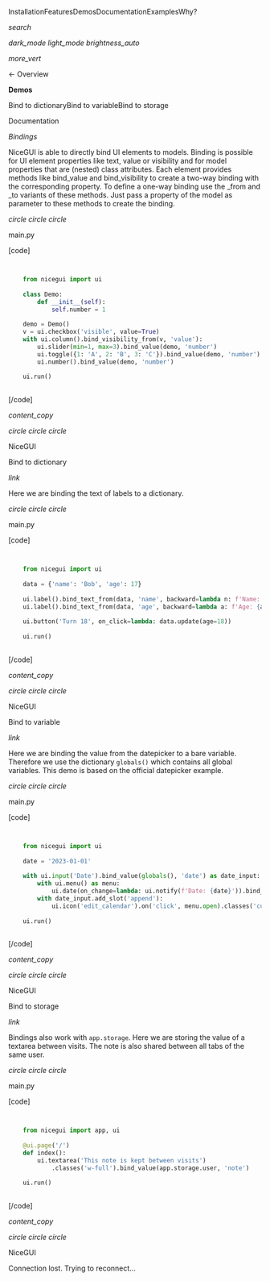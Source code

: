 InstallationFeaturesDemosDocumentationExamplesWhy?

_search_

_dark_mode_ _light_mode_ _brightness_auto_

_more_vert_

← Overview

**Demos**

Bind to dictionaryBind to variableBind to storage

Documentation

_Bindings_

NiceGUI is able to directly bind UI elements to models. Binding is possible for UI element properties like text, value or visibility and for model properties that are (nested) class attributes. Each
element provides methods like bind_value and bind_visibility to create a two-way binding with the corresponding property. To define a one-way binding use the \_from and \_to variants of these methods.
Just pass a property of the model as parameter to these methods to create the binding.

_circle_ _circle_ _circle_

main.py

\[code\]

```python


    from nicegui import ui
    
    class Demo:
        def __init__(self):
            self.number = 1
    
    demo = Demo()
    v = ui.checkbox('visible', value=True)
    with ui.column().bind_visibility_from(v, 'value'):
        ui.slider(min=1, max=3).bind_value(demo, 'number')
        ui.toggle({1: 'A', 2: 'B', 3: 'C'}).bind_value(demo, 'number')
        ui.number().bind_value(demo, 'number')
    
    ui.run()
    
```

\[/code\]

_content_copy_

_circle_ _circle_ _circle_

NiceGUI

Bind to dictionary

_link_

Here we are binding the text of labels to a dictionary.

_circle_ _circle_ _circle_

main.py

\[code\]

```python


    from nicegui import ui
    
    data = {'name': 'Bob', 'age': 17}
    
    ui.label().bind_text_from(data, 'name', backward=lambda n: f'Name: {n}')
    ui.label().bind_text_from(data, 'age', backward=lambda a: f'Age: {a}')
    
    ui.button('Turn 18', on_click=lambda: data.update(age=18))
    
    ui.run()
    
```

\[/code\]

_content_copy_

_circle_ _circle_ _circle_

NiceGUI

Bind to variable

_link_

Here we are binding the value from the datepicker to a bare variable. Therefore we use the dictionary `globals()` which contains all global variables. This demo is based on the official datepicker
example.

_circle_ _circle_ _circle_

main.py

\[code\]

```python


    from nicegui import ui
    
    date = '2023-01-01'
    
    with ui.input('Date').bind_value(globals(), 'date') as date_input:
        with ui.menu() as menu:
            ui.date(on_change=lambda: ui.notify(f'Date: {date}')).bind_value(date_input)
        with date_input.add_slot('append'):
            ui.icon('edit_calendar').on('click', menu.open).classes('cursor-pointer')
    
    ui.run()
    
```

\[/code\]

_content_copy_

_circle_ _circle_ _circle_

NiceGUI

Bind to storage

_link_

Bindings also work with `app.storage`. Here we are storing the value of a textarea between visits. The note is also shared between all tabs of the same user.

_circle_ _circle_ _circle_

main.py

\[code\]

```python


    from nicegui import app, ui
    
    @ui.page('/')
    def index():
        ui.textarea('This note is kept between visits')
            .classes('w-full').bind_value(app.storage.user, 'note')
    
    ui.run()
    
```

\[/code\]

_content_copy_

_circle_ _circle_ _circle_

NiceGUI

Connection lost. Trying to reconnect...
